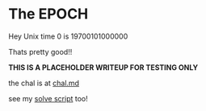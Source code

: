 # The EPOCH

Hey Unix time 0 is 19700101000000

Thats pretty good!!

**THIS IS A PLACEHOLDER WRITEUP FOR TESTING ONLY**

the chal is at [chal.md](./chal.md)

see my [solve script](./sol.py) too!

